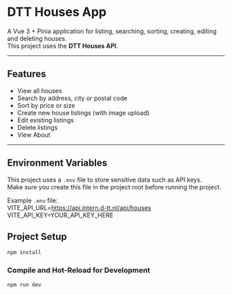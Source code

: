 # DTT Houses App

A Vue 3 + Pinia application for listing, searching, sorting, creating, editing and deleting houses.  
This project uses the **DTT Houses API**.

---

## Features
- View all houses
- Search by address, city or postal code
- Sort by price or size
- Create new house listings (with image upload)
- Edit existing listings
- Delete listings
- View About

---

## Environment Variables

This project uses a `.env` file to store sensitive data such as API keys.  
Make sure you create this file in the project root before running the project.

Example `.env` file: <br>
VITE_API_URL=https://api.intern.d-tt.nl/api/houses <br>
VITE_API_KEY=YOUR_API_KEY_HERE


## Project Setup

```sh
npm install
```

### Compile and Hot-Reload for Development

```sh
npm run dev
```
